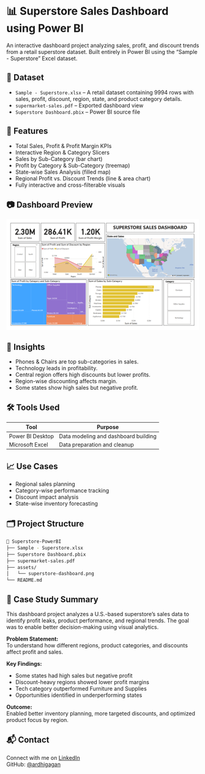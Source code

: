 # 📊 Superstore Sales Dashboard using Power BI

An interactive dashboard project analyzing sales, profit, and discount trends from a retail superstore dataset. Built entirely in Power BI using the “Sample - Superstore” Excel dataset.



## 📁 Dataset

- `Sample - Superstore.xlsx`  – A retail dataset containing 9994 rows with sales, profit, discount, region, state, and product category details.
- `supermarket-sales.pdf` – Exported dashboard view  
- `Superstore Dashboard.pbix` – Power BI source file 



## 📌 Features

- Total Sales, Profit & Profit Margin KPIs  
- Interactive Region & Category Slicers  
- Sales by Sub-Category (bar chart)  
- Profit by Category & Sub-Category (treemap)  
- State-wise Sales Analysis (filled map)  
- Regional Profit vs. Discount Trends (line & area chart)  
- Fully interactive and cross-filterable visuals



## 📷 Dashboard Preview

![Superstore Power BI Dashboard](./assets/dashboard.png)



## 🚀 Insights

- Phones & Chairs are top sub-categories in sales.  
- Technology leads in profitability.  
- Central region offers high discounts but lower profits.  
- Region-wise discounting affects margin.  
- Some states show high sales but negative profit.



## 🛠️ Tools Used

| Tool              | Purpose                                |
|------------------|----------------------------------------|
| Power BI Desktop | Data modeling and dashboard building   |
| Microsoft Excel  | Data preparation and cleanup           |



## 📈 Use Cases

- Regional sales planning  
- Category-wise performance tracking  
- Discount impact analysis  
- State-wise inventory forecasting  



## 🗂️ Project Structure

```bash
📁 Superstore-PowerBI
├── Sample - Superstore.xlsx
├── Superstore Dashboard.pbix
├── supermarket-sales.pdf
├── assets/
│   └── superstore-dashboard.png
└── README.md
```


## 📝 Case Study Summary

This dashboard project analyzes a U.S.-based superstore’s sales data to identify profit leaks, product performance, and regional trends. The goal was to enable better decision-making using visual analytics.

**Problem Statement:**  
To understand how different regions, product categories, and discounts affect profit and sales.

**Key Findings:**  
- Some states had high sales but negative profit  
- Discount-heavy regions showed lower profit margins  
- Tech category outperformed Furniture and Supplies  
- Opportunities identified in underperforming states

**Outcome:**  
Enabled better inventory planning, more targeted discounts, and optimized product focus by region.



## 📬 Contact

Connect with me on [LinkedIn](https://www.linkedin.com/in/ardhigagan)  
GitHub: [@ardhigagan](https://github.com/ardhigagan)
